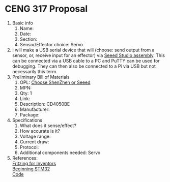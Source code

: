 # CENG 317 Proposal
1. Basic info
     1. Name: 
     2. Date: 
     3. Section:
     4. Sensor/Effector choice: Servo
2. I will make a USB serial device that will (choose: send output from a sensor, or, receive input for an effector) via [Seeed Studio assembly](https://www.seeedstudio.com/fusion_pcb.html). This can be connected via a USB cable to a PC and PuTTY can be used for debugging. They can then also be connected to a Pi via USB but not necessarily this term. 
3. Preliminary Bill of Materials
    1. OPL: [Choose ShenZhen or Seeed](https://www.seeedstudio.com/opl.html)
    2. MPN: 
	3. Qty: 1
	4. Link: 
    5. Description:	CD4050BE
	6. Manufacturer: 
	7. Package: 
4. Specifications
    1. What does it sense/effect?
	2. How accurate is it?
    3. Voltage range:
	4. Current draw:
	5. Protocol:
	6. Additional components needed: Servo
5. References:    
[Fritzing for Inventors](https://learning-oreilly-com.ezproxy.humber.ca/library/view/fritzing-for-inventors/9780071844642/ch01.html#ch01)    
[Beginning STM32](https://learning-oreilly-com.ezproxy.humber.ca/library/view/beginning-stm32-developing/9781484236246/html/465982_1_En_1_Chapter.xhtml)     
[Code](https://github.com/Apress/Beg-STM32-Devel-FreeRTOS-libopencm3-GCC/tree/master/rtos/tim2_pwm)